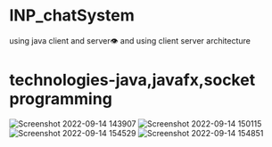 # INP_chatSystem
using java client and server👁️ and
using client server architecture
<h1>technologies-java,javafx,socket programming</h1>

![Screenshot 2022-09-14 143907](https://user-images.githubusercontent.com/92322715/190601329-8cca3300-5d7e-4e3e-aa76-7016b6a6d07a.png)
![Screenshot 2022-09-14 150115](https://user-images.githubusercontent.com/92322715/190601339-6d6f623a-b9ed-4555-875a-77ef1b24b28a.png)
![Screenshot 2022-09-14 154529](https://user-images.githubusercontent.com/92322715/190601348-74893fd9-d0bf-4370-9327-4ce0932cc7e9.png)
![Screenshot 2022-09-14 154851](https://user-images.githubusercontent.com/92322715/190601355-ff97a9a6-69d9-4edd-a8c7-ae41208dcb0c.png)


